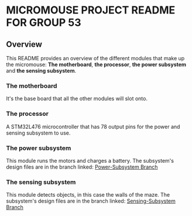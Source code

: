 # MICROMOUSE PROJECT README FOR GROUP 53

## Overview
This README provides an overview of the different modules that make up the micromouse: **The motherboard**, **the processor**, **the power subsystem** and **the sensing subsystem**.

### The motherboard
It's the base board that all the other modules will slot onto.

### The processor
A STM32L476 microcontroller that has 78 output pins for the power and sensing subsystem to use.

### The power subsystem
This module runs the motors and charges a battery.
The subsystem's design files are in the branch linked: [Power-Subsystem Branch](https://github.com/Bioserg/micromouse-project/tree/Power-Subsytem)

### The sensing subsystem
This module detects objects, in this case the walls of the maze.
The subsystem's design files are in the branch linked: [Sensing-Subsystem Branch](https://github.com/Bioserg/micromouse-project/tree/Sensing-Subsystem)

